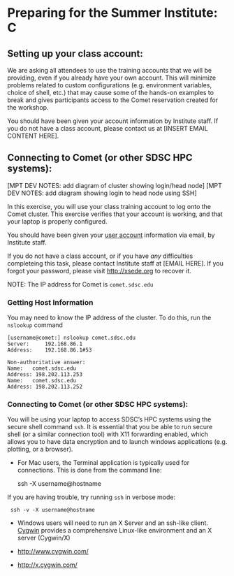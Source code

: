 # Preparing for the Summer Institute:  C

## Setting up your class account:

We are asking all attendees to use the training accounts that we will be providing, even if you already have your own account. This will minimize problems related to custom configurations (e.g. environment variables, choice of shell, etc.) that may cause some of the hands-on examples to break and gives participants access to the Comet reservation created for the workshop.

You should have been given your account information by Institute staff. If you do not have a class account, please contact us at [INSERT EMAIL CONTENT HERE].


## Connecting to Comet (or other SDSC HPC systems):


[MPT DEV NOTES:  add diagram of cluster showing login/head node]
[MPT DEV NOTES:  add diagram showing login to head node using SSH]

In this exercise, you will use your class training account to log onto the Comet cluster. This exercise verifies that your account is working, and that your laptop is properly configured.

You should have been given your [user account](https://github.com/sdsc/sdsc-summer-institute-2018/blob/master/0_preparation/1_setting_up_accounts.md) information via email, by Institute staff. 

If you do not have a class account, or if you have _any_ difficulties completeing this task, please contact Institute staff at [EMAIL HERE]. If you forgot your password, please visit <http://xsede.org> to recover it.

NOTE: The IP address for Comet is    `comet.sdsc.edu`

### Getting Host Information
You may need to know the IP address of the cluster. To do this, run the `nslookup` command
```
[username@comet:] nslookup comet.sdsc.edu
Server:		192.168.86.1
Address:	192.168.86.1#53

Non-authoritative answer:
Name:	comet.sdsc.edu
Address: 198.202.113.253
Name:	comet.sdsc.edu
Address: 198.202.113.252
```
### Connecting to Comet (or other SDSC HPC systems):

You will be using your laptop to access SDSC’s HPC systems using the secure shell command `ssh`. It is essential that you be able to run secure shell (or a similar connection tool) with X11 forwarding enabled, which allows you to have data encryption and to launch windows applications (e.g. plotting, or a browser). 

* For Mac users, the Terminal application is typically used for connections. This is done from the command line:

    ssh -X username@hostname
    
 If you are having trouble, try running `ssh` in verbose mode:
 
     ssh -v -X username@hostname

* Windows users will need to run an X Server and an ssh-like client. [Cygwin](https://www.cygwin.com) provides a comprehensive Linux-like environment and an X server (Cygwin/X)

* http://www.cygwin.com/
* http://x.cygwin.com/




